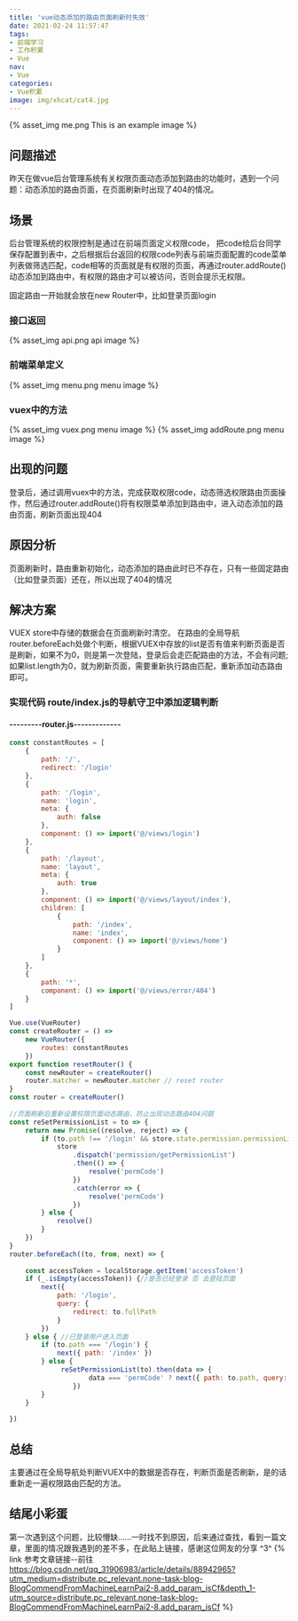 ```yaml
---
title: 'vue动态添加的路由页面刷新时失效'
date: 2021-02-24 11:57:47
tags:
- 前端学习
- 工作积累
- Vue
nav:
- Vue
categories:
- Vue积累
image: img/xhcat/cat4.jpg
---
```

 

{% asset_img me.png This is an example image %}

## 问题描述
昨天在做vue后台管理系统有关权限页面动态添加到路由的功能时，遇到一个问题：动态添加的路由页面，在页面刷新时出现了404的情况。

## 场景
后台管理系统的权限控制是通过在前端页面定义权限code， 把code给后台同学保存配置到表中，之后根据后台返回的权限code列表与前端页面配置的code菜单列表做筛选匹配，code相等的页面就是有权限的页面，再通过router.addRoute()动态添加到路由中，有权限的路由才可以被访问，否则会提示无权限。

固定路由一开始就会放在new Router中，比如登录页面login

### 接口返回
{% asset_img api.png api image %}

### 前端菜单定义
{% asset_img menu.png menu image %}

### vuex中的方法
{% asset_img vuex.png menu image %}
{% asset_img addRoute.png menu image %}


## 出现的问题
登录后，通过调用vuex中的方法，完成获取权限code，动态筛选权限路由页面操作，然后通过router.addRoute()将有权限菜单添加到路由中，进入动态添加的路由页面，刷新页面出现404
 
## 原因分析
页面刷新时，路由重新初始化，动态添加的路由此时已不存在，只有一些固定路由（比如登录页面）还在，所以出现了404的情况

## 解决方案
VUEX store中存储的数据会在页面刷新时清空。
在路由的全局导航router.beforeEach处做个判断，根据VUEX中存放的list是否有值来判断页面是否是刷新，如果不为0，则是第一次登陆，登录后会走匹配路由的方法，不会有问题;如果list.length为0，就为刷新页面，需要重新执行路由匹配，重新添加动态路由即可。

### 实现代码 route/index.js的导航守卫中添加逻辑判断

#### ---------router.js-------------
```javascript
const constantRoutes = [
    {
        path: '/',
        redirect: '/login'
    },
    {
        path: '/login',
        name: 'login',
        meta: {
            auth: false
        },
        component: () => import('@/views/login')
    },
    {
        path: '/layout',
        name: 'layout',
        meta: {
            auth: true
        },
        component: () => import('@/views/layout/index'),
        children: [
            {
                path: '/index',
                name: 'index',
                component: () => import('@/views/home')
            }
        ]
    },
    {
        path: '*',
        component: () => import('@/views/error/404')
    }
]

Vue.use(VueRouter)
const createRouter = () =>
    new VueRouter({
        routes: constantRoutes
    })
export function resetRouter() {
    const newRouter = createRouter()
    router.matcher = newRouter.matcher // reset router
}
const router = createRouter()
 
//页面刷新后重新设置权限页面动态路由，防止出现动态路由404问题
const reSetPermissionList = to => {
    return new Promise((resolve, reject) => {
        if (to.path !== '/login' && store.state.permission.permissionList.length === 0) {
            store
                .dispatch('permission/getPermissionList')
                .then(() => {
                    resolve('permCode')
                })
                .catch(error => {
                    resolve('permCode')
                })
        } else {
            resolve()
        }
    })
}
router.beforeEach((to, from, next) => {
     
    const accessToken = localStorage.getItem('accessToken')
    if (_.isEmpty(accessToken)) {//是否已经登录 否 去登陆页面
        next({
            path: '/login',
            query: {
                redirect: to.fullPath
            }
        })
    } else { //已登录用户进入页面
        if (to.path === '/login') {
            next({ path: '/index' })
        } else {
             reSetPermissionList(to).then(data => {
                    data === 'permCode' ? next({ path: to.path, query: to.query }) : next()
                })
        }
    }
   
})
```
## 总结 
主要通过在全局导航处判断VUEX中的数据是否存在，判断页面是否刷新，是的话重新走一遍权限路由匹配的方法。

## 结尾小彩蛋
第一次遇到这个问题，比较懵缺......一时找不到原因，后来通过查找，看到一篇文章，里面的情况跟我遇到的差不多，在此贴上链接，感谢这位网友的分享 ^3^
{% link 参考文章链接--前往 https://blog.csdn.net/qq_31906983/article/details/88942965?utm_medium=distribute.pc_relevant.none-task-blog-BlogCommendFromMachineLearnPai2-8.add_param_isCf&depth_1-utm_source=distribute.pc_relevant.none-task-blog-BlogCommendFromMachineLearnPai2-8.add_param_isCf   %}